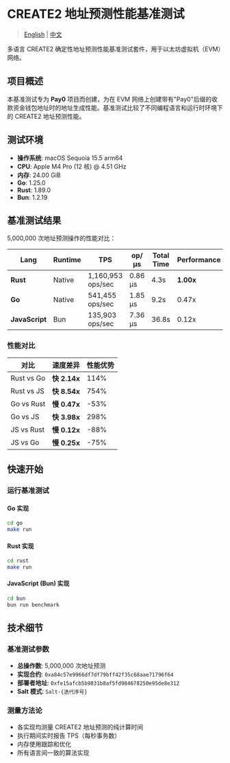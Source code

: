 # CREATE2 地址预测性能基准测试

> [English](README.md) | [中文](README_CN.md)

多语言 CREATE2 确定性地址预测性能基准测试套件，用于以太坊虚拟机（EVM）网络。

## 项目概述

本基准测试专为 **Pay0** 项目而创建，为在 EVM 网络上创建带有"Pay0"后缀的收款资金钱包地址时的地址生成性能。基准测试比较了不同编程语言和运行时环境下的 CREATE2 地址预测性能。

## 测试环境

- **操作系统**: macOS Sequoia 15.5 arm64
- **CPU**: Apple M4 Pro (12 核) @ 4.51 GHz
- **内存**: 24.00 GiB
- **Go**: 1.25.0
- **Rust**: 1.89.0
- **Bun**: 1.2.19

## 基准测试结果

5,000,000 次地址预测操作的性能对比：

| Lang           | Runtime | TPS               | op/μs   | Total Time | Performance |
| -------------- | ------- | ----------------- | ------- | ---------- | ----------- |
| **Rust**       | Native  | 1,160,953 ops/sec | 0.86 μs | 4.3s       | **1.00x**   |
| **Go**         | Native  | 541,455 ops/sec   | 1.85 μs | 9.2s       | 0.47x       |
| **JavaScript** | Bun     | 135,903 ops/sec   | 7.36 μs | 36.8s      | 0.12x       |

### 性能对比

| 对比       | 速度差异     | 性能优势 |
| ---------- | ------------ | -------- |
| Rust vs Go | **快 2.14x** | 114%     |
| Rust vs JS | **快 8.54x** | 754%     |
| Go vs Rust | **慢 0.47x** | -53%     |
| Go vs JS   | **快 3.98x** | 298%     |
| JS vs Rust | **慢 0.12x** | -88%     |
| JS vs Go   | **慢 0.25x** | -75%     |

## 快速开始

### 运行基准测试

#### Go 实现

```bash
cd go
make run
```

#### Rust 实现

```bash
cd rust
make run
```

#### JavaScript (Bun) 实现

```bash
cd bun
bun run benchmark
```

## 技术细节

### 基准测试参数

- **总操作数**: 5,000,000 次地址预测
- **实现合约**: `0xa84c57e9966df7df79bff42f35c68aae71796f64`
- **部署者地址**: `0xfe15afcb5b9831b8af5fd984678250e95de8e312`
- **Salt 模式**: `Salt-{迭代序号}`

### 测量方法论

- 各实现均测量 CREATE2 地址预测的纯计算时间
- 执行期间实时报告 TPS（每秒事务数）
- 内存使用跟踪和优化
- 所有语言间一致的算法实现
